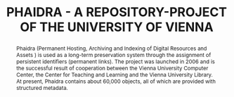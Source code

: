 ---
abstract: 'Phaidra (Permanent Hosting, Archiving and Indexing of

  Digital Resources and Assets ) is used as a long-term preservation

  system through the assignment of persistent identifiers

  (permanent links). The project was launched in

  2006 and is the successful result of cooperation between

  the Vienna University Computer Center, the Center for

  Teaching and Learning and the Vienna University Library.

  At present, Phaidra contains about 60,000 objects, all of

  which are provided with structured metadata.'
creators:
- Höckner, Markus
- Budroni, Paolo
date: null
document_url: https://services.phaidra.univie.ac.at/api/object/o:245909/download
grand_parent: iPRES
institutions: []
keywords:
- vienna
landing_page_url: https://phaidra.univie.ac.at/o:245909
language: eng
layout: publication
license: CC BY-SA 2.0 AT
notes_url: null
parent: iPRES 2010
publication_type: poster
size: 312064
slides_url: null
source_name: iPRES
stream_url: null
title: PHAIDRA - A REPOSITORY-PROJECT OF THE UNIVERSITY OF  VIENNA
year: 2010
---